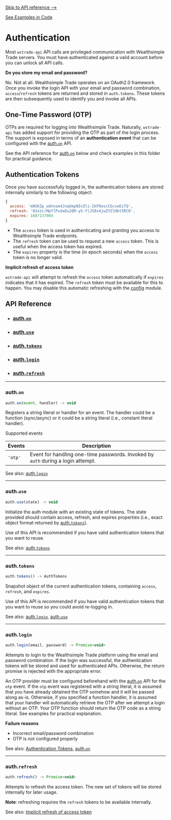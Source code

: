 [Skip to API reference -->](#api-reference)

[See Examples in Code](/docs/auth/examples.js)

Authentication
===

Most `wstrade-api` API calls are privileged communication with Wealthsimple Trade servers. You must have authenticated against a valid account before you can unlock all API calls.

**Do you store my email and password?**

No. Not at all. Wealthsimple Trade operates on an OAuth2.0 framework. Once you invoke the login API with your email and password combination, `access`/`refresh` tokens are returned and stored in `auth.tokens`. These tokens are then subsequently used to identify you and invoke all APIs.

One-Time Password (OTP)
---
OTPs are required for logging into Wealthsimple Trade. Naturally, `wstrade-api` has added support for providing the OTP as part of the login process. The support is exposed in terms of an **authentication event** that can be configured with the [auth.`on`](#auth-on) API.

See the API reference for [auth.`on`](#auth-on) below and check examples in this folder for practical guidance.

<a id="authentication-tokens"></a>
Authentication Tokens
---

Once you have successfully logged in, the authentication tokens are stored internally similarly to the following object:

```javascript
{
  access: 'm8GKZp_wdnnae4JnqUmpNInZli-IkP9escCGcvwEsTQ',
  refresh: 'O3xScrMpYlPxdaDu2QM-yS-YlJS8s4jwZYZlHbt5RC0',
  expires: 1607137004
}
```

* The `access` token is used in authenticating and granting you access to Wealthsimple Trade endpoints. 
* The `refresh` token can be used to request a new `access` token. This is useful when the access token has expired.
* The `expires` property is the time (in epoch seconds) when the `access` token is no longer valid.

<a id="auth-implicit-refresh"></a>
**Implicit refresh of access token**

`wstrade-api` will attempt to refresh the `access` token automatically if `expires` indicates that it has expired. The `refresh` token must be available for this to happen. You may disable this automatic refreshing with the [config](/docs/config) module.

<a id="#api-reference"></a>

API Reference
---
* ### [auth.`on`](#auth-on)
* ### [auth.`use`](#auth-use)
* ### [auth.`tokens`](#auth-tokens)
* ### [auth.`login`](#auth-login)
* ### [auth.`refresh`](#auth-refresh)

---

<a id="auth-on"></a>
### auth.`on`

```javascript
auth.on(event, handler) -> void
```
Registers a string literal or handler for an event. The handler could be a function (sync/async) or it could be a string literal (i.e., constant literal handler).

Supported events

|Events| Description |
|--|--|
| `'otp'` | Event for handling one-time passwords. Invoked by `auth` during a login attempt.|

See also: [auth.`login`](#auth-login)


---

<a id="auth-use"></a>
### auth.`use`

```javascript
auth.use(state) -> void
```
Initialize the auth module with an existing state of tokens. The state provided should contain access, refresh, and expires properties (i.e., exact object format returned by [auth.`tokens`](#auth-tokens)).

Use of this API is recommended if you have valid authentication tokens that you want to reuse. 

See also: [auth.`tokens`](#auth-tokens)


---

<a id="auth-tokens"></a>
### auth.`tokens`

```javascript
auth.tokens() -> AuthTokens
```
Snapshot object of the current authentication tokens, containing `access`, `refresh`, and `expires`.



Use of this API is recommended if you have valid authentication tokens that you want to reuse so you could avoid re-logging in.

See also: [auth.`login`](#auth-login), [auth.`use`](#auth-use)

---

<a id="auth-login"></a>
### auth.`login`

```javascript
auth.login(email, password) -> Promise<void>
```

Attempts to login to the Wealthsimple Trade platform using the email and password combination. If the login was successful, the authentication tokens will be stored and used for authenticated APIs. Otherwise, the return promise is rejected with the appropriate error.

An OTP provider must be configured beforehand with the [auth.`on`](#auth-on) API for the `otp` event. If the `otp` event was registered with a string literal, it is assumed that you have already obtained the OTP somehow and it will be passed along as-is. Otherwise, if you specified a function handler, it is assumed that your handler will automatically retrieve the OTP after we attempt a login without an OTP. Your OTP function should return the OTP code as a string literal. See examples for practical explanation.

**Failure reasons**
* Incorrect email/password combination
* OTP is not configured properly

See also: [Authentication Tokens](#authentication-tokens), [auth.`on`](#auth-on)

---

<a id="auth-refresh"></a>
### auth.`refresh`

```javascript
auth.refresh() -> Promise<void>
```

Attempts to refresh the access token. The new set of tokens will be stored internally for later usage.

**Note**:  refreshing requires the `refresh` tokens to be available internally.

See also: [Implicit refresh of access token](#auth-implicit-refresh)
